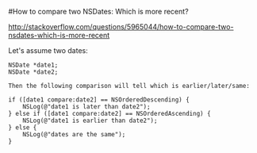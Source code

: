 #How to compare two NSDates: Which is more recent?

http://stackoverflow.com/questions/5965044/how-to-compare-two-nsdates-which-is-more-recent

Let's assume two dates:

	NSDate *date1;
	NSDate *date2;
	
	Then the following comparison will tell which is earlier/later/same:
	
	if ([date1 compare:date2] == NSOrderedDescending) {
	    NSLog(@"date1 is later than date2");
	} else if ([date1 compare:date2] == NSOrderedAscending) {
	    NSLog(@"date1 is earlier than date2");
	} else {
	    NSLog(@"dates are the same");
	}